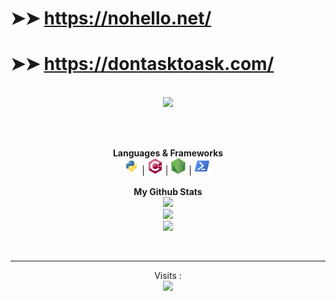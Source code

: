 
# ➤➤ https://nohello.net/ <br>
# ➤➤ https://dontasktoask.com/

<p align="center"><br>
  <a href="https://github.com/numikFRKI">
    <img src="https://camo.githubusercontent.com/10009a10d4bfe13e9f0933569e29b53c78a7b2e4fcc98ccbe20c4161bd1b9e51/68747470733a2f2f6c616e796172642d70726f66696c652d726561646d652e76657263656c2e6170702f6170692f3336313136383035383133373537353432343f686964654469736372696d3d74727565"/>
     </a>
</p>

<br><br>
<p align="center">
	<b>Languages & Frameworks</b>
	<br>
	<code><img height="25" src="https://raw.githubusercontent.com/github/explore/80688e429a7d4ef2fca1e82350fe8e3517d3494d/topics/python/python.png"></code>&nbsp;|
	<code><img height="25" src="https://raw.githubusercontent.com/devicons/devicon/master/icons/cplusplus/cplusplus-original.svg"></code>&nbsp;|
	<code><img height="25" src="https://raw.githubusercontent.com/github/explore/80688e429a7d4ef2fca1e82350fe8e3517d3494d/topics/nodejs/nodejs.png"></code>&nbsp;|
	<code><img height="25" src="https://raw.githubusercontent.com/numikFRKI/numikFRKI/main/assets/powershell.png"></code>&nbsp;
	<br><br>
	<b>My Github Stats</b><br>
    	<img src="https://github-readme-streak-stats.herokuapp.com/?user=numikFRKI&theme=dark&hide_border=true">
	<br>
	<img src="https://github-readme-stats.vercel.app/api?username=NumikFRKI&include_all_commits=true&show_icons=true&hide_border=true&hide_title=true&count_private=true&theme=dark">
	<br>
	<img src="https://github-readme-stats.vercel.app/api/top-langs/?username=numikFRKI&layout=compact&count_private=true&langs_count=8&hide_border=true&theme=dark">
</p>


<p>&nbsp;</p>    

---  

<p align="center"> 
  Visits :<br>
  <img src="https://profile-counter.glitch.me/numikFRKI/count.svg" />
</p>




